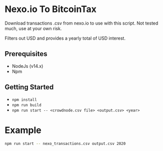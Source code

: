 # Nexo.io To BitcoinTax

Download transactions .csv from nexo.io to use with this script.
Not tested much, use at your own risk.  

Filters out USD and provides a yearly total of USD interest.

## Prerequisites
*   NodeJs (v14.x)
*   Npm

## Getting Started
*   ```npm install```
*   ```npm run build```
*   ```npm run start -- <crowdnode.csv file> <output.csv> <year>```

# Example
```bash
npm run start -- nexo_transactions.csv output.csv 2020
```
